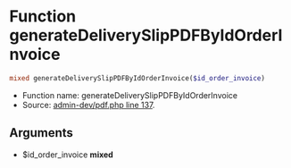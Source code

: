 Function generateDeliverySlipPDFByIdOrderInvoice
===========================





```php
mixed generateDeliverySlipPDFByIdOrderInvoice($id_order_invoice)
```

* Function name: generateDeliverySlipPDFByIdOrderInvoice
* Source: [admin-dev/pdf.php line 137](https://github.com/PrestaShop/PrestaShop/blob/1.5.0.9/admin-dev/pdf.php#L137).

Arguments
---------

* $id_order_invoice **mixed**

